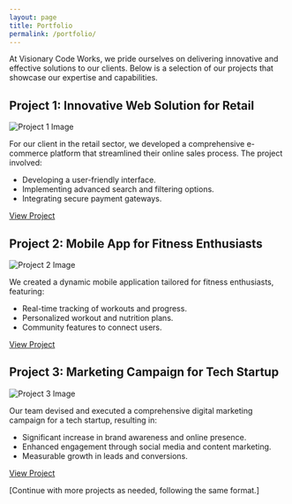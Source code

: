 ```yaml
---
layout: page
title: Portfolio
permalink: /portfolio/
---
```


At Visionary Code Works, we pride ourselves on delivering innovative and effective solutions to our clients. Below is a selection of our projects that showcase our expertise and capabilities.

## Project 1: Innovative Web Solution for Retail

![Project 1 Image](/path-to-image-of-project-1.jpg)

For our client in the retail sector, we developed a comprehensive e-commerce platform that streamlined their online sales process. The project involved:

- Developing a user-friendly interface.
- Implementing advanced search and filtering options.
- Integrating secure payment gateways.

[View Project](/link-to-detailed-project-1)

## Project 2: Mobile App for Fitness Enthusiasts

![Project 2 Image](/path-to-image-of-project-2.jpg)

We created a dynamic mobile application tailored for fitness enthusiasts, featuring:

- Real-time tracking of workouts and progress.
- Personalized workout and nutrition plans.
- Community features to connect users.

[View Project](/link-to-detailed-project-2)

## Project 3: Marketing Campaign for Tech Startup

![Project 3 Image](/path-to-image-of-project-3.jpg)

Our team devised and executed a comprehensive digital marketing campaign for a tech startup, resulting in:

- Significant increase in brand awareness and online presence.
- Enhanced engagement through social media and content marketing.
- Measurable growth in leads and conversions.

[View Project](/link-to-detailed-project-3)

[Continue with more projects as needed, following the same format.]
